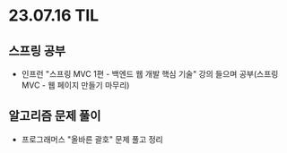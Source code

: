 # 23.07.16 TIL

## 스프링 공부

- 인프런 "스프링 MVC 1편 - 백엔드 웹 개발 핵심 기술" 강의 들으며 공부(스프링 MVC - 웹 페이지 만들기 마무리)

## 알고리즘 문제 풀이

- 프로그래머스 "올바른 괄호" 문제 풀고 정리
